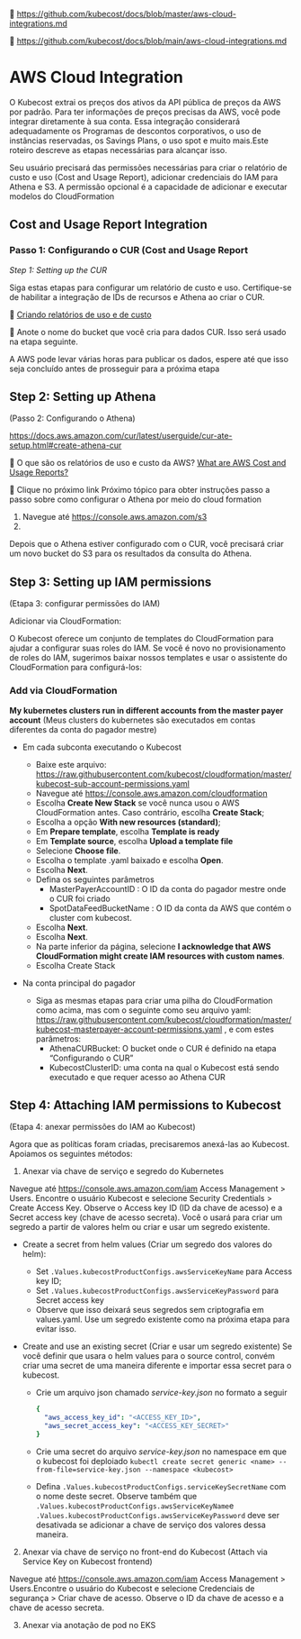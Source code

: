 📗 https://github.com/kubecost/docs/blob/master/aws-cloud-integrations.md

📗 https://github.com/kubecost/docs/blob/main/aws-cloud-integrations.md

# AWS Cloud Integration

O Kubecost extrai os preços dos ativos da API pública de preços da AWS por padrão. Para ter informações de preços precisas da AWS, você pode integrar diretamente à sua conta. Essa integração considerará adequadamente os Programas de descontos corporativos, o uso de instâncias reservadas, os Savings Plans, o uso spot e muito mais.Este roteiro descreve as etapas necessárias para alcançar isso.

Seu usuário precisará das permissões necessárias para criar o relatório de custo e uso (Cost and Usage Report), adicionar credenciais do IAM para Athena e S3. A permissão opcional é a capacidade de adicionar e executar modelos do CloudFormation

## Cost and Usage Report Integration

### Passo 1: Configurando o CUR (Cost and Usage Report
_Step 1: Setting up the CUR_

Siga estas etapas para configurar um relatório de custo e uso. Certifique-se de habilitar a integração de IDs de recursos e Athena ao criar o CUR. 

📙 [Criando relatórios de uso e de custo
](https://docs.aws.amazon.com/cur/latest/userguide/cur-create.html)

📌 Anote o nome do bucket que você cria para dados CUR. Isso será usado na etapa seguinte.

A AWS pode levar várias horas para publicar os dados, espere até que isso seja concluído antes de prosseguir para a próxima etapa





## Step 2: Setting up Athena
(Passo 2: Configurando o Athena)

https://docs.aws.amazon.com/cur/latest/userguide/cur-ate-setup.html#create-athena-cur


📕 O que são os relatórios de uso e custo da AWS?
[What are AWS Cost and Usage Reports?](https://docs.aws.amazon.com/cur/latest/userguide/what-is-cur.html) 


📌 Clique no próximo link Próximo tópico para obter instruções passo a passo sobre como configurar o Athena por meio do cloud formation

1. Navegue até https://console.aws.amazon.com/s3
2. 

Depois que o Athena estiver configurado com o CUR, você precisará criar um novo bucket do S3 para os resultados da consulta do Athena.

## Step 3: Setting up IAM permissions
(Etapa 3: configurar permissões do IAM)

Adicionar via CloudFormation:

O Kubecost oferece um conjunto de templates do CloudFormation para ajudar a configurar suas roles do IAM. Se você é novo no provisionamento de roles do IAM, sugerimos baixar nossos templates e usar o assistente do CloudFormation para configurá-los:

### Add via CloudFormation

**My kubernetes clusters run in different accounts from the master payer account**
(Meus clusters do kubernetes são executados em contas diferentes da conta do pagador mestre)

* Em cada subconta executando o Kubecost
  * Baixe este arquivo: https://raw.githubusercontent.com/kubecost/cloudformation/master/kubecost-sub-account-permissions.yaml
  * Navegue até https://console.aws.amazon.com/cloudformation
  * Escolha **Create New Stack** se você nunca usou o AWS CloudFormation antes. Caso contrário, escolha **Create Stack**;
  * Escolha a opção **With new resources (standard)**;
  * Em **Prepare template**, escolha **Template is ready**
  * Em **Template source**, escolha **Upload a template file**
  * Selecione **Choose file**.
  * Escolha o template .yaml baixado e escolha **Open**.
  * Escolha **Next**.
  * Defina os seguintes parâmetros
    *   MasterPayerAccountID    : O ID da conta do pagador mestre onde o CUR foi criado 
    *   SpotDataFeedBucketName  : O ID da conta da AWS que contém o cluster com kubecost.
  * Escolha **Next**.
  * Escolha **Next**.
  * Na parte inferior da página, selecione **I acknowledge that AWS CloudFormation might create IAM resources with custom names**.
  * Escolha Create Stack

* Na conta principal do pagador
  * Siga as mesmas etapas para criar uma pilha do CloudFormation como acima, mas com o seguinte como seu arquivo yaml: https://raw.githubusercontent.com/kubecost/cloudformation/master/kubecost-masterpayer-account-permissions.yaml , e com estes parâmetros:
    * AthenaCURBucket: O bucket onde o CUR é definido na etapa “Configurando o CUR”
    * KubecostClusterID: uma conta na qual o Kubecost está sendo executado e que requer acesso ao Athena CUR



## Step 4: Attaching IAM permissions to Kubecost
(Etapa 4: anexar permissões do IAM ao Kubecost)

Agora que as políticas foram criadas, precisaremos anexá-las ao Kubecost. Apoiamos os seguintes métodos:


1. Anexar via chave de serviço e segredo do Kubernetes 

  Navegue até https://console.aws.amazon.com/iam Access Management > Users. Encontre o usuário Kubecost e selecione Security Credentials > Create Access Key. Observe o Access key ID (ID da chave de acesso) e a Secret access key (chave de acesso secreta). Você o usará para criar um segredo a partir de valores helm ou criar e usar um segredo existente.


  * Create a secret from helm values (Criar um segredo dos valores do helm): 
    * Set `.Values.kubecostProductConfigs.awsServiceKeyName` para Access key ID;
    * Set `.Values.kubecostProductConfigs.awsServiceKeyPassword` para Secret access key
    * Observe que isso deixará seus segredos sem criptografia em values.yaml. Use um segredo existente como na próxima etapa para evitar isso.


  * Create and use an existing secret (Criar e usar um segredo existente)
    Se você definir que usara o helm values para o source control, convém criar uma secret de uma maneira diferente e importar essa secret para o kubecost.

      * Crie um arquivo json chamado _service-key.json_ no formato a seguir

        ~~~yaml
        {
          "aws_access_key_id": "<ACCESS_KEY_ID>",
          "aws_secret_access_key": "<ACCESS_KEY_SECRET>"
        }
        ~~~

      * Crie uma secret do arquivo _service-key.json_ no namespace em que o kubecost foi deploiado `kubectl create secret generic <name> --from-file=service-key.json --namespace <kubecost>`

      * Defina `.Values.kubecostProductConfigs.serviceKeySecretName` com o nome deste secret. Observe também que `.Values.kubecostProductConfigs.awsServiceKeyName`e `.Values.kubecostProductConfigs.awsServiceKeyPassword` deve ser desativada se adicionar a chave de serviço dos valores dessa maneira.


2. Anexar via chave de serviço no front-end do Kubecost 
(Attach via Service Key on Kubecost frontend)

  Navegue até https://console.aws.amazon.com/iam Access Management > Users.Encontre o usuário do Kubecost e selecione Credenciais de segurança > Criar chave de acesso. Observe o ID da chave de acesso e a chave de acesso secreta.







3. Anexar via anotação de pod no EKS
